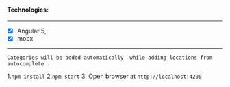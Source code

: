 #### Technologies: ####
____________________________

- [x] Angular 5, 
- [x] mobx
____________________________
``` Categories will be added automatically  while adding locations from autocomplete . ```

1.`npm install`
2.`npm start`
3: Open browser at `http://localhost:4200` 

